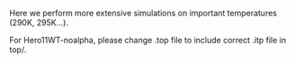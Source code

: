 Here we perform more extensive simulations on important temperatures (290K, 295K...).

For Hero11WT-noalpha, please change .top file to include correct .itp file in top/.
